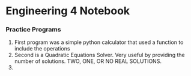 # Engineering 4 Notebook
### Practice Programs
1. First program was a simple python calculator that used a function to include the operations
2. Second is a Quadratic Equations Solver. Very useful by providing the number of solutions. TWO, ONE, OR NO REAL SOLUTIONS.
3. 

